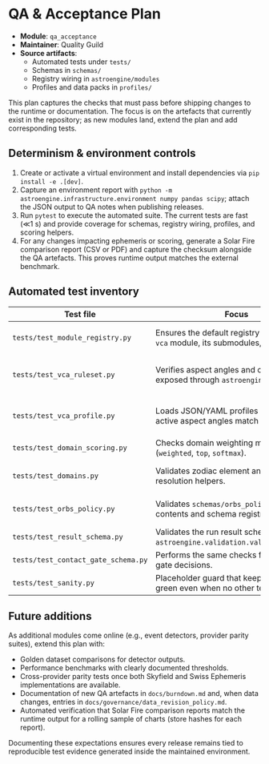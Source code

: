 # QA & Acceptance Plan

- **Module**: `qa_acceptance`
- **Maintainer**: Quality Guild
- **Source artifacts**:
  - Automated tests under `tests/`
  - Schemas in `schemas/`
  - Registry wiring in `astroengine/modules`
  - Profiles and data packs in `profiles/`

This plan captures the checks that must pass before shipping changes to the runtime or documentation. The focus is on the artefacts that currently exist in the repository; as new modules land, extend the plan and add corresponding tests.

## Determinism & environment controls

1. Create or activate a virtual environment and install dependencies via `pip install -e .[dev]`.
2. Capture an environment report with `python -m astroengine.infrastructure.environment numpy pandas scipy`; attach the JSON output to QA notes when publishing releases.
3. Run `pytest` to execute the automated suite. The current tests are fast (≪1 s) and provide coverage for schemas, registry wiring, profiles, and scoring helpers.
4. For any changes impacting ephemeris or scoring, generate a Solar Fire comparison report (CSV or PDF) and capture the checksum alongside the QA artefacts. This proves runtime output matches the external benchmark.

## Automated test inventory

| Test file | Focus | Notes |
| --- | --- | --- |
| `tests/test_module_registry.py` | Ensures the default registry registers the `vca` module, its submodules, and channels. | Protects the module → submodule → channel hierarchy. |
| `tests/test_vca_ruleset.py` | Verifies aspect angles and orb lookups exposed through `astroengine.rulesets`. | Guards the values documented in `docs/module/core-transit-math.md`. |
| `tests/test_vca_profile.py` | Loads JSON/YAML profiles and confirms active aspect angles match expectations. | Exercises `profiles/base_profile.yaml` and `profiles/vca_outline.json`. |
| `tests/test_domain_scoring.py` | Checks domain weighting methods (`weighted`, `top`, `softmax`). | Ensures severity scaling remains deterministic. |
| `tests/test_domains.py` | Validates zodiac element and domain resolution helpers. | Keeps `astroengine.domains` aligned with documentation. |
| `tests/test_orbs_policy.py` | Validates `schemas/orbs_policy.json` contents and schema registration filters. | Guarantees orb policy data stays in sync with documentation. |
| `tests/test_result_schema.py` | Validates the run result schema using `astroengine.validation.validate_payload`. | Confirms required fields and nested structures. |
| `tests/test_contact_gate_schema.py` | Performs the same checks for contact gate decisions. | Prevents incompatible gate payloads from shipping. |
| `tests/test_sanity.py` | Placeholder guard that keeps the suite green even when no other tests run. | Should remain trivial and quick. |

## Future additions

As additional modules come online (e.g., event detectors, provider parity suites), extend this plan with:

- Golden dataset comparisons for detector outputs.
- Performance benchmarks with clearly documented thresholds.
- Cross-provider parity tests once both Skyfield and Swiss Ephemeris implementations are available.
- Documentation of new QA artefacts in `docs/burndown.md` and, when data changes, entries in `docs/governance/data_revision_policy.md`.
- Automated verification that Solar Fire comparison reports match the runtime output for a rolling sample of charts (store hashes for each report).

Documenting these expectations ensures every release remains tied to reproducible test evidence generated inside the maintained environment.
